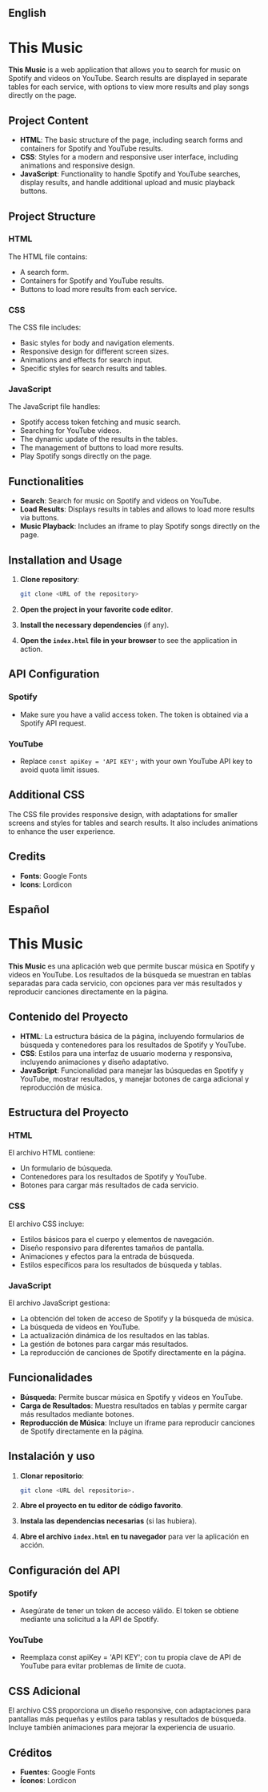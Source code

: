 ## English

# This Music

**This Music** is a web application that allows you to search for music on Spotify and videos on YouTube. Search results are displayed in separate tables for each service, with options to view more results and play songs directly on the page.

## Project Content

- **HTML**: The basic structure of the page, including search forms and containers for Spotify and YouTube results.
- **CSS**: Styles for a modern and responsive user interface, including animations and responsive design.
- **JavaScript**: Functionality to handle Spotify and YouTube searches, display results, and handle additional upload and music playback buttons.

## Project Structure

### HTML

The HTML file contains:
- A search form.
- Containers for Spotify and YouTube results.
- Buttons to load more results from each service.

### CSS

The CSS file includes:
- Basic styles for body and navigation elements.
- Responsive design for different screen sizes.
- Animations and effects for search input.
- Specific styles for search results and tables.

### JavaScript

The JavaScript file handles:
- Spotify access token fetching and music search.
- Searching for YouTube videos.
- The dynamic update of the results in the tables.
- The management of buttons to load more results.
- Play Spotify songs directly on the page.

## Functionalities

- **Search**: Search for music on Spotify and videos on YouTube.
- **Load Results**: Displays results in tables and allows to load more results via buttons.
- **Music Playback**: Includes an iframe to play Spotify songs directly on the page.

## Installation and Usage

1. **Clone repository**:
   ```bash
   git clone <URL of the repository>
   ```

2. **Open the project in your favorite code editor**.

3. **Install the necessary dependencies** (if any).

4. **Open the `index.html` file in your browser** to see the application in action.

## API Configuration

### Spotify
- Make sure you have a valid access token. The token is obtained via a Spotify API request.

### YouTube
- Replace ```const apiKey = 'API KEY';``` with your own YouTube API key to avoid quota limit issues.

## Additional CSS

The CSS file provides responsive design, with adaptations for smaller screens and styles for tables and search results. It also includes animations to enhance the user experience.

## Credits

- **Fonts**: Google Fonts
- **Icons**: Lordicon

## Español

# This Music

**This Music** es una aplicación web que permite buscar música en Spotify y videos en YouTube. Los resultados de la búsqueda se muestran en tablas separadas para cada servicio, con opciones para ver más resultados y reproducir canciones directamente en la página.

## Contenido del Proyecto

- **HTML**: La estructura básica de la página, incluyendo formularios de búsqueda y contenedores para los resultados de Spotify y YouTube.
- **CSS**: Estilos para una interfaz de usuario moderna y responsiva, incluyendo animaciones y diseño adaptativo.
- **JavaScript**: Funcionalidad para manejar las búsquedas en Spotify y YouTube, mostrar resultados, y manejar botones de carga adicional y reproducción de música.

## Estructura del Proyecto

### HTML

El archivo HTML contiene:
- Un formulario de búsqueda.
- Contenedores para los resultados de Spotify y YouTube.
- Botones para cargar más resultados de cada servicio.

### CSS

El archivo CSS incluye:
- Estilos básicos para el cuerpo y elementos de navegación.
- Diseño responsivo para diferentes tamaños de pantalla.
- Animaciones y efectos para la entrada de búsqueda.
- Estilos específicos para los resultados de búsqueda y tablas.

### JavaScript

El archivo JavaScript gestiona:
- La obtención del token de acceso de Spotify y la búsqueda de música.
- La búsqueda de videos en YouTube.
- La actualización dinámica de los resultados en las tablas.
- La gestión de botones para cargar más resultados.
- La reproducción de canciones de Spotify directamente en la página.

## Funcionalidades

- **Búsqueda**: Permite buscar música en Spotify y videos en YouTube.
- **Carga de Resultados**: Muestra resultados en tablas y permite cargar más resultados mediante botones.
- **Reproducción de Música**: Incluye un iframe para reproducir canciones de Spotify directamente en la página.

## Instalación y uso

1. **Clonar repositorio**:
   ```bash
   git clone <URL del repositorio>.
   ```

2. **Abre el proyecto en tu editor de código favorito**.

3. **Instala las dependencias necesarias** (si las hubiera).

4. **Abre el archivo `index.html` en tu navegador** para ver la aplicación en acción.

## Configuración del API

### Spotify
- Asegúrate de tener un token de acceso válido. El token se obtiene mediante una solicitud a la API de Spotify.

### YouTube
- Reemplaza const apiKey = 'API KEY'; con tu propia clave de API de YouTube para evitar problemas de límite de cuota.

## CSS Adicional

El archivo CSS proporciona un diseño responsive, con adaptaciones para pantallas más pequeñas y estilos para tablas y resultados de búsqueda. Incluye también animaciones para mejorar la experiencia de usuario.

## Créditos

- **Fuentes**: Google Fonts
- **Íconos**: Lordicon